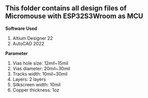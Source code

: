 ## This folder contains all design files of Micromouse with ESP32S3Wroom as MCU

**Software Used**
1. Altium Designer 22
2. AutoCAD 2022

**Parameter**
1. Vias hole size: 12mil~15mil
2. Vias diameter: 20mil~30mil
3. Tracks width: 10mil~30mil
4. Layers: 2 layers
5. Silkscreen width: 10mil
6. Copper thickness: 1oz
